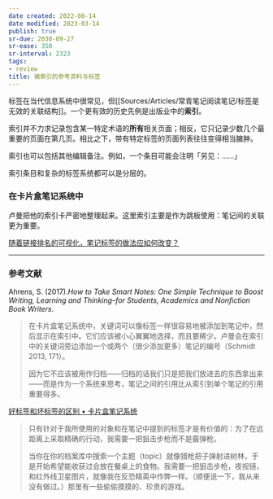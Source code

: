 ```yaml
---
date created: 2022-08-14
date modified: 2023-03-14
publish: true
sr-due: 2030-09-27
sr-ease: 350
sr-interval: 2323
tags:
- review
title: 被索引的参考资料与标签
---
```

标签在当代信息系统中很常见，但[[Sources/Articles/常青笔记阅读笔记/标签是无效的关联结构]]。一个更有效的历史先例是出版业中的**索引**。

索引并不力求记录包含某一特定术语的**所有**相关页面；相反，它只记录少数几个最重要的页面在第几页。相比之下，带有特定标签的页面列表往往变得相当臃肿。

索引也可以包括其他编辑备注。例如，一个条目可能会注明「另见：……」

索引条目和复杂的标签系统都可以是分层的。

### 在卡片盒笔记系统中

卢曼把他的索引卡严密地整理起来。这里索引主要是作为跳板使用：笔记间的关联更为重要。

[随着链接排名的可视化，笔记标签的做法应如何改变？](https://notes.andymatuschak.org/z6sneASDP9aEWzMRyreUk8ZDL1doujXWJerS3)

___

### 参考文献

Ahrens, S. (2017).*How to Take Smart Notes: One Simple Technique to Boost Writing, Learning and Thinking–for Students, Academics and Nonfiction Book Writers*.

> 在卡片盒笔记系统中，关键词可以像标签一样很容易地被添加到笔记中，然后显示在索引中。它们应该被小心翼翼地选择，而且要稀少。卢曼会在索引中的关键词旁边添加一个或两个（很少添加更多）笔记的编号（Schmidt 2013, 171）。
>
> 因为它不应该被用作归档——归档的话我们只是把我们放进去的东西拿出来——而是作为一个系统来思考，笔记之间的引用比从索引到单个笔记的引用重要得多。

[好标签和坏标签的区别 • 卡片盒笔记系统](https://zettelkasten.de/posts/object-tags-vs-topic-tags/)

> 只有针对于我所使用的对象和在笔记中提到的标签才是有价值的：为了在远距离上采取精确的行动，我需要一把狙击步枪而不是霰弹枪。
>
> 当你在你的档案库中搜索一个主题（topic）就像猎枪把子弹射进树林，于是开始希望能收获过会放在餐桌上的食物。我需要一把狙击步枪，夜视镜，和红外线卫星图片，就像我在反恐精英中作弊一样。（顺便说一下，我从来没有做过。）那里有一些偷偷摸摸的、珍贵的游戏。